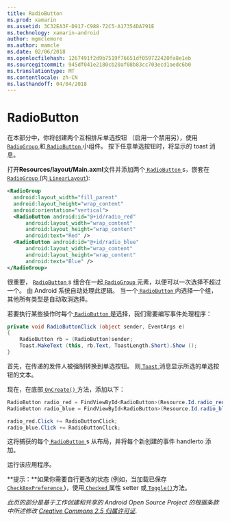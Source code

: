```yaml
---
title: RadioButton
ms.prod: xamarin
ms.assetid: 3C32EA3F-D917-C988-72C5-A17354DA791E
ms.technology: xamarin-android
author: mgmclemore
ms.author: mamcle
ms.date: 02/06/2018
ms.openlocfilehash: 1267491f2d9b7519f76651df059722420fa8e1eb
ms.sourcegitcommit: 945df041e2180cb20af08b83cc703ecd1aedc6b0
ms.translationtype: MT
ms.contentlocale: zh-CN
ms.lasthandoff: 04/04/2018
---
```

# <a name="radiobutton"></a>RadioButton

在本部分中，你将创建两个互相排斥单选按钮 （启用一个禁用另），使用[ `RadioGroup` ](https://developer.xamarin.com/api/type/Android.Widget.RadioGroup/)和[ `RadioButton` ](https://developer.xamarin.com/api/type/Android.Widget.RadioButton/)小组件。 按下任意单选按钮时，将显示的 toast 消息。


打开**Resources/layout/Main.axml**文件并添加两个[ `RadioButton` ](https://developer.xamarin.com/api/type/Android.Widget.RadioButton/)s，嵌套在[ `RadioGroup` ](https://developer.xamarin.com/api/type/Android.Widget.RadioGroup/) (内[ `LinearLayout`](https://developer.xamarin.com/api/type/Android.Widget.LinearLayout/)):

```xml
<RadioGroup
  android:layout_width="fill_parent"
  android:layout_height="wrap_content"
  android:orientation="vertical">
  <RadioButton android:id="@+id/radio_red"
      android:layout_width="wrap_content"
      android:layout_height="wrap_content"
      android:text="Red" />
  <RadioButton android:id="@+id/radio_blue"
      android:layout_width="wrap_content"
      android:layout_height="wrap_content"
      android:text="Blue" />
</RadioGroup>
```

很重要， [ `RadioButton` ](https://developer.xamarin.com/api/type/Android.Widget.RadioButton/)s 组合在一起[ `RadioGroup` ](https://developer.xamarin.com/api/type/Android.Widget.RadioGroup/)元素，以便可以一次选择不超过一个。 由 Android 系统自动处理此逻辑。 当一个[ `RadioButton` ](https://developer.xamarin.com/api/type/Android.Widget.RadioButton/)内选择一个组，其他所有类型是自动取消选择。

若要执行某些操作时每个[ `RadioButton` ](https://developer.xamarin.com/api/type/Android.Widget.RadioButton/)是选择，我们需要编写事件处理程序：

```csharp
private void RadioButtonClick (object sender, EventArgs e)
{
    RadioButton rb = (RadioButton)sender;
    Toast.MakeText (this, rb.Text, ToastLength.Short).Show ();
}
```

首先，在传递的发件人被强制转换到单选按钮。
则[ `Toast` ](https://developer.xamarin.com/api/type/Android.Widget.Toast/)消息显示所选的单选按钮的文本。

现在，在底部[ `OnCreate()` ](https://developer.xamarin.com/api/member/Android.App.Activity.OnCreate/p/Android.OS.Bundle/Android.OS.PersistableBundle)方法，添加以下：

```csharp
RadioButton radio_red = FindViewById<RadioButton>(Resource.Id.radio_red);
RadioButton radio_blue = FindViewById<RadioButton>(Resource.Id.radio_blue);

radio_red.Click += RadioButtonClick;
radio_blue.Click += RadioButtonClick;
```

这将捕获的每个[ `RadioButton` ](https://developer.xamarin.com/api/type/Android.Widget.RadioButton/)s 从布局，并将每个新创建的事件 handlerto 添加。

运行该应用程序。

**提示：**如果你需要自行更改的状态 (例如，当加载已保存[ `CheckBoxPreference` ](https://developer.xamarin.com/api/type/Android.Preferences.CheckBoxPreference/))，使用[ `Checked` ](https://developer.xamarin.com/api/property/Android.Widget.CompoundButton.Checked/)属性 setter 或[ `Toggle()`](https://developer.xamarin.com/api/member/Android.Widget.CompoundButton.Toggle/)方法。

*此页的部分是基于工作创建和共享的 Android Open Source Project 的根据条款中所述修改*
[*Creative Commons 2.5 归属许可证*](http://creativecommons.org/licenses/by/2.5/). 
